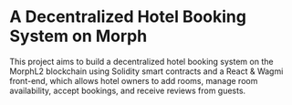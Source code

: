 # A Decentralized Hotel Booking System on Morph

This project aims to build a decentralized hotel booking system on the MorphL2 blockchain using Solidity smart contracts and a React & Wagmi front-end, which allows hotel owners to add rooms, manage room availability, accept bookings, and receive reviews from guests.
